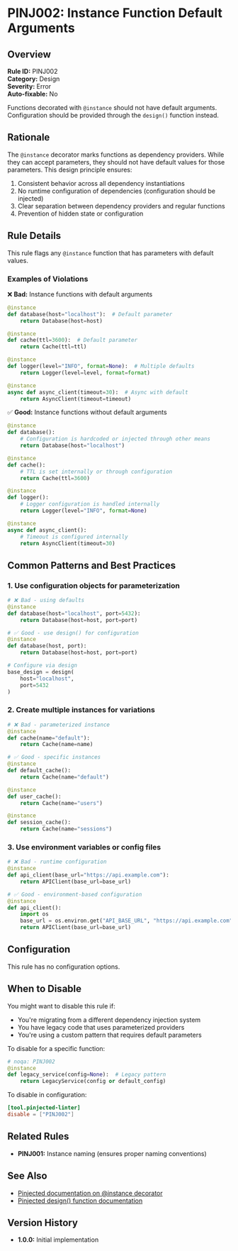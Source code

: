 # PINJ002: Instance Function Default Arguments

## Overview

**Rule ID:** PINJ002  
**Category:** Design  
**Severity:** Error  
**Auto-fixable:** No

Functions decorated with `@instance` should not have default arguments. Configuration should be provided through the `design()` function instead.

## Rationale

The `@instance` decorator marks functions as dependency providers. While they can accept parameters, they should not have default values for those parameters. This design principle ensures:

1. Consistent behavior across all dependency instantiations
2. No runtime configuration of dependencies (configuration should be injected)
3. Clear separation between dependency providers and regular functions
4. Prevention of hidden state or configuration

## Rule Details

This rule flags any `@instance` function that has parameters with default values.

### Examples of Violations

❌ **Bad:** Instance functions with default arguments
```python
@instance
def database(host="localhost"):  # Default parameter
    return Database(host=host)

@instance
def cache(ttl=3600):  # Default parameter
    return Cache(ttl=ttl)

@instance
def logger(level="INFO", format=None):  # Multiple defaults
    return Logger(level=level, format=format)

@instance
async def async_client(timeout=30):  # Async with default
    return AsyncClient(timeout=timeout)
```

✅ **Good:** Instance functions without default arguments
```python
@instance
def database():
    # Configuration is hardcoded or injected through other means
    return Database(host="localhost")

@instance
def cache():
    # TTL is set internally or through configuration
    return Cache(ttl=3600)

@instance
def logger():
    # Logger configuration is handled internally
    return Logger(level="INFO", format=None)

@instance
async def async_client():
    # Timeout is configured internally
    return AsyncClient(timeout=30)
```

## Common Patterns and Best Practices

### 1. Use configuration objects for parameterization
```python
# ❌ Bad - using defaults
@instance
def database(host="localhost", port=5432):
    return Database(host=host, port=port)

# ✅ Good - use design() for configuration
@instance
def database(host, port):
    return Database(host=host, port=port)

# Configure via design
base_design = design(
    host="localhost",
    port=5432
)
```

### 2. Create multiple instances for variations
```python
# ❌ Bad - parameterized instance
@instance
def cache(name="default"):
    return Cache(name=name)

# ✅ Good - specific instances
@instance
def default_cache():
    return Cache(name="default")

@instance
def user_cache():
    return Cache(name="users")

@instance
def session_cache():
    return Cache(name="sessions")
```

### 3. Use environment variables or config files
```python
# ❌ Bad - runtime configuration
@instance
def api_client(base_url="https://api.example.com"):
    return APIClient(base_url=base_url)

# ✅ Good - environment-based configuration
@instance
def api_client():
    import os
    base_url = os.environ.get("API_BASE_URL", "https://api.example.com")
    return APIClient(base_url=base_url)
```

## Configuration

This rule has no configuration options.

## When to Disable

You might want to disable this rule if:
- You're migrating from a different dependency injection system
- You have legacy code that uses parameterized providers
- You're using a custom pattern that requires default parameters

To disable for a specific function:
```python
# noqa: PINJ002
@instance
def legacy_service(config=None):  # Legacy pattern
    return LegacyService(config or default_config)
```

To disable in configuration:
```toml
[tool.pinjected-linter]
disable = ["PINJ002"]
```

## Related Rules

- **PINJ001:** Instance naming (ensures proper naming conventions)

## See Also

- [Pinjected documentation on @instance decorator](https://pinjected.readthedocs.io/instance)
- [Pinjected design() function documentation](https://pinjected.readthedocs.io/design)

## Version History

- **1.0.0:** Initial implementation